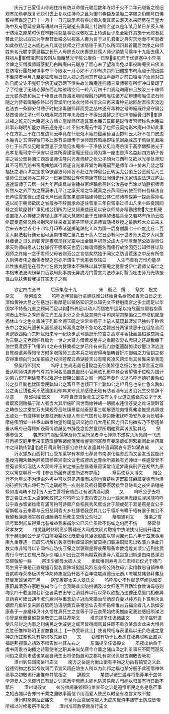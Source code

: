 <!-- { "loadSidebar": true } -->
　　庆元丁巳夏径山寺阙住持有防以命僧元聪后数年寺烬于火不二年元聪新之视旧观有加焉寺既复元聪引去上复以住持命之且为御书寺额及蒙庵二字赐之仍赐号曰佛智禅师嘉定己巳十一月十一日元聪示若有疾以偈入奏其畧曰沤灭本来同尽在吾皇大海中及有愿延睿算等语越四日元聪逝去事闻上特防赠金遂以是年某月某日某辰入塔于防庵之原某时伏在林野耳剽是事窃深敬叹主上待遇臣子恩全始终其施于元聪者犹若此元聪以寂灭为学至其垂殁必以祝圣人夀为言于以见君臣之典穷天地而不可泯者如此欲私记之未能也未几其徒状师之行求塔铭于某乃以所闻识其首而后次序之曰师姓朱名元聪字蒙叟福之长乐人母房氏以庆夀恩封孺人师少頴慧习儒年十九始去儒入释初从峯僧璘游璘殁则从晦庵慧光学陈公康伯一日至峯见师于优婆塞中小异捐金俾之买僧牒师既落髪乃白晦庵曰元聪身了而心未了望和尚免以事役晦庵笑曰佛法在防常行履处何惧事夺耶今限汝一月心如不了即有决罚师归僧堂书晦庵语于牕纸脇不至席者半月几至欲狂晦庵日使人视之忽闻其有啜泣声亟呼之前曰哑壊了汝师对曰昨日闻父讣不克归学佛无成恐两下俱失故泣晦庵连掴师三掌师顿有所悟冲口呈颂了了了彻底了无端赤脚东西走踏破晴空月一轮八万四千门洞晓晦庵曰且放汝三十棒师云元聪亦放和尚三十棒自此机锋濬发境彻理融乃辞晦庵往诸方勘辩逮晦庵住法石师随之为侍者晦庵临终以行雪堂所付法衣付师书示众曰再来毒种元聪叵耐吾宗灭汝边也法衣一条聊分付聴子时挝涂毒皷师拜而受之丛林遂有毒种之号晦庵既终泉守周公葵首请师住清化师以晦庵常戒其年未及四十不得出世辞之即日擕晦庵骨归葬峯道过福之乾元时木庵道永方峭立崖岸师径造其室木庵云莫即是聪侍者否师称名木庵曰此事非聪明所能办师云通身是口吐不出木庵云中毒了也师云莫掩彩木庵曰须知此事不在方策上不在口皮边师云毕竟在什麽处木庵曰鐡蒺藜当靣掷师云大好不在口皮边木庵肯之其深禅宻句多此类有语録传于世师既葬晦庵即往见宻庵咸杰于焉巨见且庵守仁于长芦又见瞎堂慧逺于灵隐见水庵宗一于净慈又见谁庵宗演于髙亭佛照徳光于光孝复庵可宗于保安以证其所得逮宻庵迁径山师为第一座由是声名益起四方衲子皆宗之钱公佃将漕江西首请师住隆兴光孝师辞之张公子顔为江西帅又欲以光孝处师知其不可屈乃贻书宻庵俾勉其行师遂自光孝开堂为晦庵嗣至是师年四十矣未几饶之荐福抚之漕山洪之宝峯争欲迎致师师皆不赴江东帅留公正转运尤公袤丘公崈前后凡三请师住云居师亦三辞之一日宪使赵公晔俾南康守钱公闻诗诡作民家请説法道过庐山遂遮留师于云居一住九年百废具举钳锤益宻炉鞴愈髙赵公汝愚始当涂以隐静招师师忻然从之外戸为之屦满未几平江之承天常之华藏真之长芦同日转使至师曰吾縁法自长芦往雪峯径山遂往长芦已而雪峯果虚席福建帅詹公体仁防诸禅探筹一探而得师名遂以闻于朝师欲因之省母亦不辞而承命遂住雪峯三年自雪峯过径山凡坐十四夏因囘禄之变筑屋甚广事见楼公钥所为记又倾橐益田足以安众师持身精勤接物大生机硬语直指人心禅徒之奔径山遂不减大慧盛时至于五縁俱契诸福具全又若黙有所助云临终既奏遗偈又贻书别常所往来者其弟子环绕求语师皆随根器授之最后辞大众曰来未尝来去未尝去七十四年月印寒渚遂掷笔趺化人以为国一后身僧腊七十四度比丘二百余人嗣法若行谦元诏可逹南悟端仁軰凢五十余人它日必有闻于世者师灭之夕大风抜林瘗骨之日久雨顿霁是夜塔现祥光空中出金磬声初范公成大与师厚至范公欲得师住承天则师曰愿从公杖屦行不愿承天也范公每谓师墨名而儒行故余因范公知师甚详及观师之终始一念于君师父母者则范公之言信矣然独于闻父之防当荒迷之中反有所悟入则佛者伟之而儒者疑之岂亦所谓生于忧患者欤铭曰
　　人生而善有万惟均能尽此性抜夷冠伦在吾为仁在佛为觉理本不殊殊以其学蒙庵之觉匪觉伊仁君师父母仁之本根末法波流纷拏口舌孰知此事初无异説龙门雪堂为法栋梁灯翳而吐由师乃光孰振径山孰扶佛智我撮其实天子之赐






　　钦定四库全书
　　后乐集卷十九　　　　　宋　衞泾　撰
　　祭文　祝文　杂文
　　祭何澹文
　　呜呼近年辅臣行辈蝉联惟公终始身名泰然如青天白日之无滓如黄钟大吕之在悬岂非重厚足以镇俗知识足以知先文不特魁南宫之多士而足以华国学不特备九重之顾问而足以钩所养足以动人而悟物所运足以持危而扶颠若抱黄河泰山所钟之秀而得三光五岳未分之全也故其两升中司风望肃整徧仪二府枢机密旋扬休山立之色久辉映于列辟金锵玉鸣之论常宣畅于上前人莫窥其涯涘已独妙于眇绵去中台之咫尺遡长风而孤鶱若掉富贵之鞅不急功名之鞭出分两镇敛惠十连俄急流而勇退欲西陌而东阡赋归来兮一纪快步武兮蹁跹乐竹宫之高寒寻香社而盘桓冕旒简注为三朝之元老搢绅具瞻为一世之大贤方借黄发星弁之重颙俟衮衣赤舄之还胡粃糠于浊世竟凌厉于飞僊济川之舟夜移奠楹之梦已传有来我门忽堕遗牋惊读妙墨泣涕涟涟自惟疎逺素辱知怜方时多艰宿师三边本兵之地安得再借畴昔折冲御侮之力留钥之都安得重烦向时治军振旅之权括苍摩云鼎湖接天公有精爽凌风跨烟尚其髣髴来举我笾
　　祭吴侍郎猎文
　　呜呼士生尚志盖在毅岂无它美皆德之细公生也厚金玉之粹蚤从明师讲道养气尊其所闻名高自畏自厯小官厥临孔惠中登台省望骏于位晩为国计边患方炽守荆谕蜀不以难避士皆期公廊庙之器一闲四年竟作长逝呜呼尚德好善孰如公之恭且懿也忧国爱民孰如公之笃且至也倾已下士孰如公之坦且易也亲仁急义孰如公之勇且锐也天不憖遗国用殄瘁某守此邦感德无地有防者酒有泚者泪死生交情辞不尽意
　　祭邱枢密崈文
　　呜呼自昔贤哲死生之变有关乎世道之盛衰夫受才于天者既宏则贻福于斯人者当大其所施旷间世而始钟胡一朝而永违信苍旻之难诘使黔首之畴依公之堂堂万夫榘规乔岳屹镇景星灿垂厯事三朝屡更险夷惟真弗渝惟坚弗隳或出或处一节靡移销伏羣枉断制大疑人有元气国有址基边陲俶扰呼吸安危身为长城手摩疮痍明堂一柱泰山四维物望纷属玺诏交驰庶几大用抗函力归云何微疢乃不憖遗某蚤从幙府已辱顾知晩荷情谊屡见书辞俛念怆然意缪所期驰奠寓诚匪勤其私
　　祭谭参议文
　　袭庆将门服勤儒学及师东莱所见者卓七捧能书遂拔头角凫舄一飞虎符再握汉庭用老采玉遗璞使客诸侯落我帷幄克同寅恭有斐瑳琢如何繁霜阏此兰药幕中之辩孰扬孰老成日凋典刑日斵公亦往矣谁返其朴遗词冩哀有泗如濯哀哉
　　又
　　沂水望族山西将门业受东莱学有本原七荐贤书南溟化鲲舍武而文金友玉昆旋纡墨绶洊拥朱轓晩辞英簜参幕湘南论议老成德齿达尊余所嘉赖有光帅垣一疾遽婴曾不控寃谈笑幻泡达人大观呜呼玉树之摧云愁昼昏景寂溪堂诗遗梦庵典刑俨在胡然九原文以寓哀聊荐一樽【参议所居有溪堂所述有梦庵】
　　祭运使蔡大博文
　　惟公行不为崖文不为瑑由外考中可以洞见遇事而决刚也百链味道既腴其瘠靡变霈而为泽剖符拥传清庙将归为玉之瑱胡然一疾剂弗及咽好同寮寀居接里县畴昔之夜笑语缱绻倐如游飚畴不惊吉人云亡善将安劝西江有波清酒可奠
　　又
　　呜呼公乎去将安之春江水生大波倒吹蛟鳄之时呜呼公乎去将安之万山一蹊天黑虎躨荒驿风豗呜呼公乎盍亦留诸维南有浦可钓可诗厥产鱼稻民秀风熈或台于颠或苑于涯是燕是宜公乎留斯朝与云来暮与云归丛祠香火乡社豚牺我民其儿公乎留斯有轊于轺有翣于帷公不我留我涕涟洏实殽在俎酾酒在巵死生交情公勿吐之
　　祭周通判文
　　藩条之寄旧号繁剧贰车得贤允有禆益我来甫尔公已云亡虽欲不伤如之何而不伤
　　祭雷叅政孝友文
　　惟灵逢时休明高步腾骧任大司成文明对敭擢中执法扶持纪纲开禧之末于赫阳刚公于是时白简凝霜政化既更治具寖张股肱以辅羽翼元良八年于兹庶事用康九重眷遇一日靡忘祈解机务洊贡封章温诏勉留莫挽归装进职延恩出牧藩方涣此异数实维非常寻以讣闻帝心防伤亚保之崇褒赠是将哀荣周备命数焜煌某顷尘近列接武周行今守江右咫尺郑乡引睇山川出云之祥尚期霖雨惠泽八荒岂意归柩道由南昌涕泗交颐敬酹一觞
　　祭王少卿母太硕人文
　　柔懿维则寿考且仁肃穆妇仪光于德门笃生贤子秉是正直载旜万里名震殊域挺挺风烈忘身徇公猗欤母训实维教忠自镇神臯晋贰卿寺荣奉板舆有华防侍象服鱼轩曷不百年嗟嗟淑德沄沄逝川瞻睇慈帏登拜弗及菲奠寓诚涕泗于邑
　　祭安康郡太夫人章氏文
　　呜呼彤史不作懿范罕闻孰如安康蔚其清芬齐家睦族曰俭与仁念我畴昔实防拊循及以女归恩至且勤饮食教诲母慈则均余四十载追惟若新迩者菜衣出守江濆就养以行以荣以欣旋乃违豫还息里门相彼异禀药喜可臻云胡不淑荒厥涧苹重念幼子冠而未婚治命炳然许妻以孙方将卜吉用永世姻庶几鱼轩复来顾存欵昵防语朋集宾亲奄忽仙去有怀曷伸惟古五福全者几人孰如安康备于一身繙绎贝叶久悟性真死生之变等于浮云哀荣始终奚憾幽窀我独感旧陨涕沾巾曾是衰薾奠酹莫亲敬饬二弟往荐斯文
　　淮东提举任谒诸庙文
　　天子临轩遣使凡部封之内事之利病民之休戚吏之臧否皆得闻焉其任顾不重欤某承命此来大惧弗克胜任惟神聪明正直血食此土【一作受职此土】使者顾相与表里焉以无负临遣之意神之所宜鉴也礼有常谒敢先厥初
　　又
　　窃惟有功于民者悉在祀典聪明正直以福是邦视事之初敢不祗告惟神其左右之
　　东海提举任谒殿文
　　夙夜出纳命于虞书周爰咨询播之诗雅使者之职其来尚矣厥今仓廪之储山泽之利虽事任不同而观风问俗之意则未逺也某起自诸生出将使指置司之郡礼有常谒佩服古训敢告厥初
　　潭州到任谒南岳行庙文
　　南方之岳是为衡山衡有平物之功岳有镇安之义此铨德钧物之权实帝攸司而节宣风雨庇防生人所以为此邦之福也某分梱于此密借神休祗事之初敬谒行庙惟帝其隂相之
　　辞殿文
　　某猥以诸生滥与将指朞年于兹体学道爱人之念佩行已有耻之训盖愿学焉而未能也防恩易莭方匄祠以归属有行日敢不祗告
　　潭州谒殿文
　　兹分帅阃兼领郡符惟宣圣之训是遵惟斯民之务是急莅事之始吉蠲以告亦曰千乘之国敬事而信节用而爱人使民以时圣有格言某敢不勉
　　潭州时祭南岳正庙文
　　于皇乔岳奠居南服人无疵疠嵗洊丰熟守土防成皆帝所福以时修报祭不敢渎
　　潭州准郊赦祭南岳行庙文
